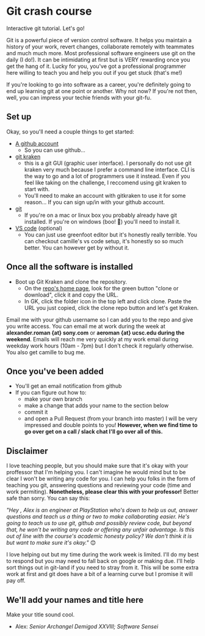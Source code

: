 # Git crash course
Interactive git tutorial. Let's go!

Git is a powerful piece of version control software. It helps you maintain a history of your work, revert changes, collaborate remotely with teammates and much much more. Most professional software engineers use git on the daily (I do!). It can be intimidating at first but is VERY rewarding once you get the hang of it. Lucky for you, you've got a professional programmer here willing to teach you and help you out if you get stuck (that's me!) 

If you're looking to go into software as a career, you're definitely going to end up learning git at one point or another. Why not now? If you're not then, well, you can impress your techie friends with your git-fu.

## Set up

Okay, so you'll need a couple things to get started:
* [A github account](https://github.com/join) 
  * So you can use github...
* [git kraken](https://www.gitkraken.com/) 
  * this is a git GUI (graphic user interface). I personally do not use git kraken very much because I prefer a command line interface. CLI is the way to go and a lot of programmers use it instead. Even if you feel like taking on the challenge, I reccomend using git kraken to start with. 
  * You'll need to make an account with gitkraken to use it for some reason... If you can sign up/in with your github account.
* [git](https://git-scm.com/book/en/v2/Getting-Started-Installing-Git) 
  * If you're on a mac or linux box you probably already have git installed. If you're on windows (boo! :poop:) you'll need to install it.
* [VS code](https://code.visualstudio.com/download) (optional)
  * You can just use greenfoot editor but it's honestly really terrible. You can checkout camille's vs code setup, it's honestly so so much better. You can however get by without it.
  
 ## Once all the software is installed
 
* Boot up Git Kraken and clone the repository.
  * On the [repo's home page](https://github.com/klvs/git-crash-course), look for the green button "clone or download", click it and copy the URL.
  * In GK, click the folder icon in the top left and click clone. Paste the URL you just copied, click the clone repo button and let's get Kraken.
  
Email me with your github username so I can add you to the repo and give you write access. You can email me at work during the week at **alexander.roman {at} sony.com**  or **aeroman {at} ucsc.edu during the weekend**. Emails will reach me very quickly at my work email during weekday work hours (10am - 7pm) but I don't check it regularly otherwise. You also get camille to bug me.

## Once you've been added
* You'll get an email notification from github
* If you can figure out how to:
  * make your own branch
  * make a change that adds your name to the section below
  * commit it
  * and open a Pull Request (from your branch into master)
I will be very impressed and double points to you! **However, when we find time to go over get on a call / slack chat I'll go over all of this.**

## Disclaimer
I love teaching people, but you should make sure that it's okay with your proffessor that I'm helping you. I can't imagine he would mind but to be clear I won't be writing any code for you. I can help you folks in the form of teaching you git, answering questions and reviewing your code (time and work permiting). **Nonetheless, please clear this with your professor!** Better safe than sorry. You can say this: 

_"Hey <whatever his name is>, Alex is an engineer at PlayStation who's down to help us out, answer questions and teach us a thing or two to make collaborating easier. He's going to teach us to use git, github and possibly review code, but beyond that, he won't be writing any code or offering any unfair advantage. Is this out of line with the course's academic honesty policy? We don't think it is but want to make sure it's okay."_ :blush:
  
I love helping out but my time during the work week is limited. I'll do my best to respond but you may need to fall back on google or making due. I'll help sort things out in git-land if you need to stray from it. This will be some extra work at first and git does have a bit of a learning curve but I promise it will pay off. 

## We'll add your names and title here
Make your title sound cool.
* Alex: _Senior Archangel Demigod XXVIII; Software Sensei_
